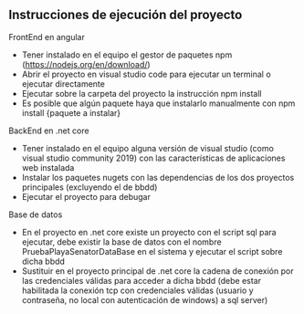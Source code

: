 ## Instrucciones de ejecución del proyecto

FrontEnd en angular

+ Tener instalado en el equipo el gestor de paquetes npm (https://nodejs.org/en/download/)
+ Abrir el proyecto en visual studio code para ejecutar un terminal o ejecutar directamente
+ Ejecutar sobre la carpeta del proyecto la instrucción npm install
+ Es posible que algún paquete haya que instalarlo manualmente con npm install {paquete a instalar}

BackEnd en .net core

+ Tener instalado en el equipo alguna versión de visual studio (como visual studio community 2019) con las características de aplicaciones web instalada
+ Instalar los paquetes nugets con las dependencias de los dos proyectos principales (excluyendo el de bbdd)
+ Ejecutar el proyecto para debugar

Base de datos

+ En el proyecto en .net core existe un proyecto con el script sql para ejecutar, debe existir la base de datos con el nombre PruebaPlayaSenatorDataBase en el sistema y ejecutar el script sobre dicha bbdd
+ Sustituir en el proyecto principal de .net core la cadena de conexión por las credenciales válidas para acceder a dicha bbdd (debe estar habilitada la conexión tcp con credenciales válidas (usuario y contraseña, no local con autenticación de windows) a sql server)
